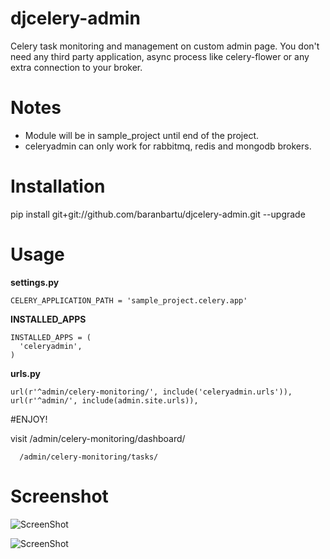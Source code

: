 # djcelery-admin

Celery task monitoring and management on custom admin page. You don't need any third party application, async process like celery-flower or any extra connection to your broker. 

# Notes

* Module will be in sample_project until end of the project. 
* celeryadmin can only work for rabbitmq, redis and mongodb brokers.
  
# Installation 

pip install git+git://github.com/baranbartu/djcelery-admin.git --upgrade

# Usage

**settings.py**

    CELERY_APPLICATION_PATH = 'sample_project.celery.app'

**INSTALLED_APPS**

    INSTALLED_APPS = (
      'celeryadmin',
    )
    
**urls.py**

    url(r'^admin/celery-monitoring/', include('celeryadmin.urls')),
    url(r'^admin/', include(admin.site.urls)), 

#ENJOY!

visit /admin/celery-monitoring/dashboard/
      
      /admin/celery-monitoring/tasks/

# Screenshot

![ScreenShot](https://raw.github.com/baranbartu/djcelery-admin/master/screenshot1.png)

![ScreenShot](https://raw.github.com/baranbartu/djcelery-admin/master/screenshot2.png)
